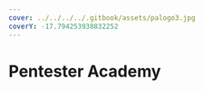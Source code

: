 ```yaml
---
cover: ../../../../.gitbook/assets/palogo3.jpg
coverY: -17.794253938832252
---
```


# Pentester Academy

